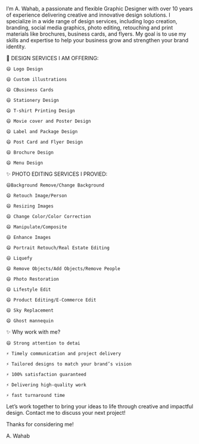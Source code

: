 I’m A. Wahab, a passionate and flexible Graphic Designer with over 10 years of experience delivering creative and innovative design solutions.
I specialize in a wide range of design services, including logo creation, branding, social media graphics, photo editing, retouching and
print materials like brochures, business cards, and flyers. My goal is to use my skills and expertise to help your business grow and strengthen your brand identity.

👀 DESIGN SERVICES I AM OFFERING: 

    😄 Logo Design  
  
    😄 Custom illustrations 
  
    😄 CBusiness Cards  
  
    😄 Stationery Design 
  
    😄 T-shirt Printing Design 
  
    😄 Movie cover and Poster Design

    😄 Label and Package Design  
  
    😄 Post Card and Flyer Design 
  
    😄 Brochure Design 

    😄 Menu Design

✨ PHOTO EDITING SERVICES I PROVIED: 
  
    😄Background Remove/Change Background 
  
    😄 Retouch Image/Person 
  
    😄 Resizing Images 
  
    😄 Change Color/Color Correction 
  
    😄 Manipulate/Composite 
  
    😄 Enhance Images 
  
    😄 Portrait Retouch/Real Estate Editing 
  
    😄 Liquefy 
  
    😄 Remove Objects/Add Objects/Remove People 
  
    😄 Photo Restoration 
  
    😄 Lifestyle Edit 
  
    😄 Product Editing/E-Commerce Edit
  
    😄 Sky Replacement 
  
    😄 Ghost mannequin 
  
✨ Why work with me?
  
    😄 Strong attention to detai
  
    ⚡ Timely communication and project delivery
  
    ⚡ Tailored designs to match your brand’s vision
  
    ⚡ 100% satisfaction guaranteed
  
    ⚡ Delivering high-quality work
  
    ⚡ fast turnaround time

Let’s work together to bring your ideas to life through creative and impactful design. 
Contact me to discuss your next project!

Thanks for considering me! 

A. Wahab

  




 




